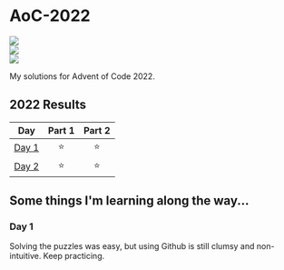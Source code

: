 # AoC-2022

![](https://img.shields.io/badge/day%20📅-2-blue)	
![](https://img.shields.io/badge/stars%20⭐-4-yellow)	
![](https://img.shields.io/badge/days%20completed-2-red)	

My solutions for Advent of Code 2022.

<!--- advent_readme_stars table --->
## 2022 Results

| Day | Part 1 | Part 2 |
| :---: | :---: | :---: |
| [Day 1](https://adventofcode.com/2022/day/1) | ⭐ | ⭐ |
| [Day 2](https://adventofcode.com/2022/day/2) | ⭐ | ⭐ |
<!--- advent_readme_stars table --->

## Some things I'm learning along the way...

### Day 1
Solving the puzzles was easy, but using Github is still clumsy and non-intuitive.  Keep practicing.
